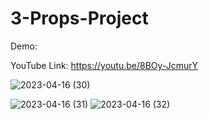 # 3-Props-Project

Demo: 

YouTube Link: https://youtu.be/8BOy-JcmurY

![2023-04-16 (30)](https://user-images.githubusercontent.com/112883476/232310091-949db15e-743f-42d3-8ccf-005fec0a5c38.png)

![2023-04-16 (31)](https://user-images.githubusercontent.com/112883476/232310042-156de9c4-1a15-4d8b-a0fc-f818c49f1b04.png)
![2023-04-16 (32)](https://user-images.githubusercontent.com/112883476/232310068-01401f29-e5d1-4ce5-99b2-57479d459a06.png)
